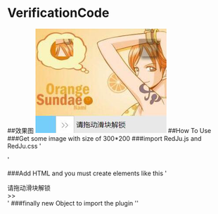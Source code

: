 # VerificationCode
##效果图
![Alt text](result.jpg)
##How To Use
###Get some image with size of 300*200
###import RedJu.js and RedJu.css
'<link rel="stylesheet" type="text/css" href="RedJu.css">
<script type="text/javascript" src="RedJu.js"></script>'
###Add HTML and you must create elements like this
'<div id="slideVerify">
		<div class="image">
        	<div class="chip2"></div>
        	<div class="chip"></div>
    	</div>
		<div class="drag">
        	<div class="bg"></div>
        	<div class="text" onselectstart="return false;">请拖动滑块解锁</div>
        	<div class="btn">&gt;&gt;</div>
    	</div>
	</div>'
  ###finally new Object to import the plugin
  '<script type="text/javascript">
		var slideVerify = new SlideVerify("img/",9);
	</script>'
